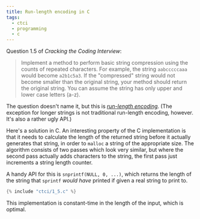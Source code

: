 ```yaml
---
title: Run-length encoding in C
tags:
  - ctci
  - programming
  - c
---
```


Question 1.5 of _Cracking the Coding Interview_:

> Implement a method to perform basic string compression using the counts of repeated characters.
> For example, the string `aabcccccaaa` would become `a2b1c5a3`.
> If the "compressed" string would not become smaller than the original string,
> your method should return the original string.
> You can assume the string has only upper and lower case letters (a-z).

The question doesn't name it,
but this is [_run-length encoding_](https://en.wikipedia.org/wiki/Run-length_encoding).
(The exception for longer strings is not traditional run-length encoding, however.
It's also a rather ugly API.)

Here's a solution in C.
An interesting property of the C implementation
is that it needs to calculate the length of the returned string
before it actually generates that string,
in order to `malloc` a string of the appropriate size.
The algorithm consists of two passes which look very similar,
but where the second pass actually adds characters to the string,
the first pass just increments a string length counter.

A handy API for this is `snprintf(NULL, 0, ...)`,
which returns the length of the string that `sprintf` _would have_ printed
if given a real string to print to.

```c
{% include "ctci/1_5.c" %}
```

This implementation is constant-time in the length of the input,
which is optimal.
